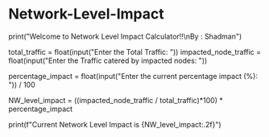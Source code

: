# Network-Level-Impact

print("Welcome to Network Level Impact Calculator!!\nBy : Shadman")

total_traffic = float(input("Enter the Total Traffic: "))
impacted_node_traffic = float(input("Enter the Traffic catered by impacted nodes: "))

percentage_impact = float(input("Enter the current percentage impact (%): ")) / 100

NW_level_impact = ((impacted_node_traffic / total_traffic)*100) * percentage_impact

print(f"Current Network Level Impact is {NW_level_impact:.2f}")
